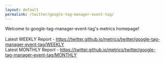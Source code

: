 ```yaml
---
layout: default
permalink: /twitter/google-tag-manager-event-tag/
---
```

Welcome to google-tag-manager-event-tag's metrics homepage!
<br><br>
Latest WEEKLY Report - <a href="https://twitter.github.io/metrics/twitter/google-tag-manager-event-tag/WEEKLY">https://twitter.github.io/metrics/twitter/google-tag-manager-event-tag/WEEKLY</a>
<br>
Latest MONTHLY Report - <a href="https://twitter.github.io/metrics/twitter/google-tag-manager-event-tag/MONTHLY">https://twitter.github.io/metrics/twitter/google-tag-manager-event-tag/MONTHLY</a>
<br>
